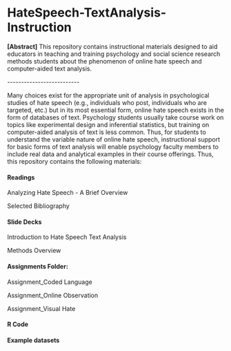 # HateSpeech-TextAnalysis-Instruction
<p><b>[Abstract]</b> This repository contains instructional materials designed to aid educators in teaching and training psychology and social science research methods students about the phenomenon of online hate speech and computer-aided text analysis.</p>
<p>--------------------------</p>
<p>Many choices exist for the appropriate unit of analysis in psychological studies of hate speech (e.g., individuals who post, individuals who are targeted, etc.) but in its most essential form, online hate speech exists in the form of databases of text. Psychology students usually take course work on topics like experimental design and inferential statistics, but training on computer-aided analysis of text is less common. Thus, for students to understand the variable nature of online hate speech, instructional support for basic forms of text analysis will enable psychology faculty members to include real data and analytical examples in their course offerings. Thus, this repository contains the following materials:<p>
<h4>Readings</h4>
<p>Analyzing Hate Speech - A Brief Overview</p>
<p>Selected Bibliography</p>
<h4>Slide Decks</h4>
<p>Introduction to Hate Speech Text Analysis<p>
<p>Methods Overview</p>
<h4>Assignments Folder:</h4>
<p>Assignment_Coded Language</p>
<p>Assignment_Online Observation</p>
<p>Assignment_Visual Hate</p>
<h4>R Code<h4>
<h4>Example datasets<h4>
